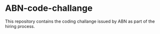 # ABN-code-challange
This repository contains the coding challange issued by ABN as part of the hiring process.
